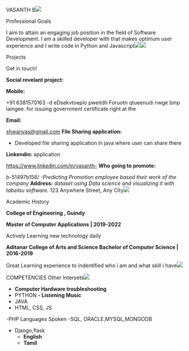﻿VASANTH B![](Aspose.Words.9f1cfc0e-26fa-4928-a649-1c98bfc6d273.001.png)

Professional Goals

I aim to attain an engaging job position in the field of Software Development. I am a skilled developer with that makes optimum user experience and I write code in Python and Javascript![](Aspose.Words.9f1cfc0e-26fa-4928-a649-1c98bfc6d273.002.png)![](Aspose.Words.9f1cfc0e-26fa-4928-a649-1c98bfc6d273.003.png)

Projects

Get in touch!

**Social revelant project:**

**Mobile:** 

+91 6381570163 -d eDsekvtoeplo pweitdh Foruotn qtueenudi nwge binp laingee. for issuing government certificate right at the

**Email:** 

shwanvas@gmail.com **File Sharing application:**

- Developed file sharing application in java where user can share there

**Linkendin:**  application

https://www.linkedin.com/in/vasanth- **Who going to promote:**

b-51497b158/ *-Predicting Promotion employee based their work of the company* **Address:**  *dataset using Data science and visualizing it with tabelau software.* 123 Anywhere Street, Any City![](Aspose.Words.9f1cfc0e-26fa-4928-a649-1c98bfc6d273.004.png)

Academic History

**College of Engineering , Guindy**

**Master of Computer Applications | 2019-2022**

Actively Learning new technology daily

**Aditanar College of Arts and Science Bachelor of Computer Science | 2016-2019**

Great Learning experience to indentified who i am and what skill i have![](Aspose.Words.9f1cfc0e-26fa-4928-a649-1c98bfc6d273.005.png)

COMPETENCIES Other Intersets![](Aspose.Words.9f1cfc0e-26fa-4928-a649-1c98bfc6d273.006.png)

- **Computer Hardware troubleshooting**
- PYTHON **- Listening Music**
- JAVA
- HTML, CSS, JS

-PHP Languages Spoken -SQL, ORACLE,MYSQL,MONGODB

- Django,flask
  - **English**
  - **Tamil**
